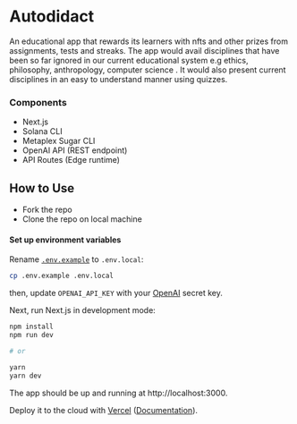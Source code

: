 # Autodidact

An educational app that rewards its learners with nfts and other prizes from assignments, tests and streaks. The app would avail disciplines that have been so far ignored in our current educational system e.g ethics, philosophy, anthropology, computer science . It would also present current disciplines in an easy to understand manner using quizzes.

### Components

- Next.js
- Solana CLI
- Metaplex Sugar CLI
- OpenAI API (REST endpoint)
- API Routes (Edge runtime)

## How to Use
- Fork the repo
- Clone the repo on local machine


#### Set up environment variables

Rename [`.env.example`](.env.example) to `.env.local`:

```bash
cp .env.example .env.local
```

then, update `OPENAI_API_KEY` with your [OpenAI](https://beta.openai.com/account/api-keys) secret key.

Next, run Next.js in development mode:

```bash
npm install
npm run dev

# or

yarn
yarn dev
```

The app should be up and running at http://localhost:3000.

Deploy it to the cloud with [Vercel](https://vercel.com/new?utm_source=github&utm_medium=readme&utm_campaign=edge-middleware-eap) ([Documentation](https://nextjs.org/docs/deployment)).
